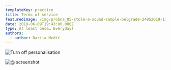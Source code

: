 ```yaml
---
templateKey: practice
title: Terms of service
featuredimage: /img/probna_05-stole-a-sound-sample-belgrade-24052019-1137.jpg
date: 2019-06-09T19:43:00.000Z
type: At least once… Everyday!
authors:
  - author: Darija Medić
---
```

![Turn off personalisation](/img/sreda-02-1-.jpg "©Darija Medic screenshot")

![@ screenshot]()
